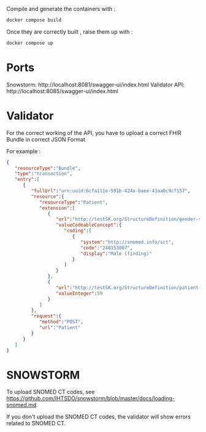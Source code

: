 Compile and generate the containers with : 
```bash 
docker compose build 
```
Once they are correctly built , raise them up with :
```bash 
docker compose up
```

# Ports

Snowstorm: http://localhost:8081/swagger-ui/index.html
Validator API: http://localhost:8085/swagger-ui/index.html


# Validator

For the correct working of the API, you have to upload a correct FHIR Bundle in correct JSON Format

For example : 
```json
{
   "resourceType":"Bundle",
   "type":"transaction",
   "entry":[
      {
         "fullUrl":"urn:uuid:6cfa111e-591b-424a-baee-43aa0c9cf157",
         "resource":{
            "resourceType":"Patient",
            "extension":[
               {
                  "url":"http://testSK.org/StructureDefinition/gender-snomed-ext",
                  "valueCodeableConcept":{
                     "coding":[
                        {
                           "system":"http://snomed.info/sct",
                           "code":"248153007",
                           "display":"Male (finding)"
                        }
                     ]
                  }
               },
               {
                  "url":"http://testSK.org/StructureDefinition/patient-age-ext",
                  "valueInteger":59
               }
            ]
         },
         "request":{
            "method":"POST",
            "url":"Patient"
         }
      }
   ]
}
```

# SNOWSTORM
To upload SNOMED CT codes, see https://github.com/IHTSDO/snowstorm/blob/master/docs/loading-snomed.md.

If you don't upload the SNOMED CT codes, the validator will show errors related to SNOMED CT.

